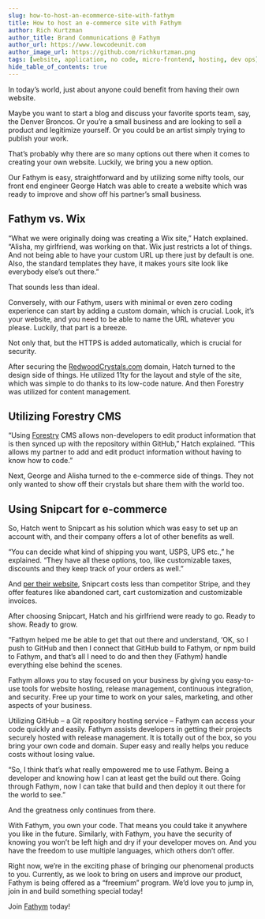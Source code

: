 ```yaml
---
slug: how-to-host-an-ecommerce-site-with-fathym
title: How to host an e-commerce site with Fathym
author: Rich Kurtzman
author_title: Brand Communications @ Fathym
author_url: https://www.lowcodeunit.com
author_image_url: https://github.com/richkurtzman.png
tags: [website, application, no code, micro-frontend, hosting, dev ops]
hide_table_of_contents: true
---
```



In today’s world, just about anyone could benefit from having their own website.  

Maybe you want to start a blog and discuss your favorite sports team, say, the Denver Broncos. Or you’re a small business and are looking to sell a product and legitimize yourself. Or you could be an artist simply trying to publish your work.  

That’s probably why there are so many options out there when it comes to creating your own website. Luckily, we bring you a new option.  

Our Fathym is easy, straightforward and by utilizing some nifty tools, our front end engineer George Hatch was able to create a website which was ready to improve and show off his partner’s small business. 

## Fathym vs. Wix

“What we were originally doing was creating a Wix site,” Hatch explained. “Alisha, my girlfriend, was working on that. Wix just restricts a lot of things. And not being able to have your custom URL up there just by default is one. Also, the standard templates they have, it makes yours site look like everybody else’s out there.” 

That sounds less than ideal.  

Conversely, with our Fathym, users with minimal or even zero coding experience can start by adding a custom domain, which is crucial. Look, it’s your website, and you need to be able to name the URL whatever you please. Luckily, that part is a breeze.  

Not only that, but the HTTPS is added automatically, which is crucial for security.  

After securing the [RedwoodCrystals.com](https://www.redwoodcrystals.com/) domain, Hatch turned to the design side of things. He utilized 11ty for the layout and style of the site, which was simple to do thanks to its low-code nature. And then Forestry was utilized for content management.  

## Utilizing Forestry CMS

“Using [Forestry](https://forestry.io/) CMS allows non-developers to edit product information that is then synced up with the repository within GitHub,” Hatch explained. “This allows my partner to add and edit product information without having to know how to code.” 

Next, George and Alisha turned to the e-commerce side of things. They not only wanted to show off their crystals but share them with the world too.

## Using Snipcart for e-commerce

So, Hatch went to Snipcart as his solution which was easy to set up an account with, and their company offers a lot of other benefits as well.  

“You can decide what kind of shipping you want, USPS, UPS etc.,” he explained. “They have all these options, too, like customizable taxes, discounts and they keep track of your orders as well.” 

And [per their website](https://snipcart.com/blog/stripe-checkout-form-integration-vs-snipcart), Snipcart costs less than competitor Stripe, and they offer features like abandoned cart, cart customization and customizable invoices.  

After choosing Snipcart, Hatch and his girlfriend were ready to go. Ready to show. Ready to grow.  

“Fathym helped me be able to get that out there and understand, ‘OK, so I push to GitHub and then I connect that GitHub build to Fathym, or npm build to Fathym, and that’s all I need to do and then they (Fathym) handle everything else behind the scenes.  

Fathym allows you to stay focused on your business by giving you easy-to-use tools for website hosting, release management, continuous integration, and security. Free up your time to work on your sales, marketing, and other aspects of your business. 

Utilizing GitHub – a Git repository hosting service – Fathym can access your code quickly and easily. Fathym assists developers in getting their projects securely hosted with release management. It is totally out of the box, so you bring your own code and domain. Super easy and really helps you reduce costs without losing value. 

“So, I think that’s what really empowered me to use Fathym. Being a developer and knowing how I can at least get the build out there. Going through Fathym, now I can take that build and then deploy it out there for the world to see.” 

And the greatness only continues from there.  

With Fathym, you own your code. That means you could take it anywhere you like in the future. Similarly, with Fathym, you have the security of knowing you won’t be left high and dry if your developer moves on. And you have the freedom to use multiple languages, which others don’t offer. 

Right now, we’re in the exciting phase of bringing our phenomenal products to you. Currently, as we look to bring on users and improve our product, Fathym is being offered as a “freemium” program. We’d love you to jump in, join in and build something special today! 

Join [Fathym](https://auth.fathym.com/fathymcloudprd.onmicrosoft.com/oauth2/v2.0/authorize?p=b2c_1_sign_up_sign_in&client_id=98f014f1-2547-4bcc-a583-3edc8f1190f2&redirect_uri=https%3A%2F%2Fwww.lowcodeunit.com%2F.oauth%2FB2C_1_SIGN_UP_SIGN_IN&response_type=id_token&scope=openid%20profile&response_mode=form_post&nonce=637789907534834707.OWNhMWZkZGMtODQ2NC00YTg0LWFjZWQtYjlkNzg0YTIzMDhkYTcxMzVkZmYtN2E2Mi00ZDRlLWIxODQtZjMxMjBkNWI2OTEx&state=CfDJ8C5COa2dn0dMrEVjdLxcXm-FCakeBxrXIOHa_lF_u0ckh9rvLFuKJ30MWBprExUQA_N5HmWWWPdxqWlni-KFqpg_jVjPahrQdGw79U0sMBN8dTvgrlAMeT9--L-7VgMBsZfFPAho9dcKUN1jO6lAaxL13PM1_vGer-vJc6tcpigRpNr5jcHtitGIKjexLmQqkIslp3MFKCKAi-5IiVd3JbpibPm4gbmDQpYtgstmG9SSlpjvEqJk_2AIqtMHkiojK3kE4WSc5mcYS3FQ3hiRqVQRPlL3jI7U3bUsqGYtLuoJr_St6mGBbHvGmB6M0MCeFn_G5LDsRzyHZhBWf9a1qo6dktz_kEcsAahYPLWjAI_2&x-client-SKU=ID_NETSTANDARD2_0&x-client-ver=6.11.1.0) today!
